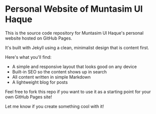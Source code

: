 # Personal Website of Muntasim Ul Haque

This is the source code repository for Muntasim Ul Haque's personal website hosted on GitHub Pages. 

It's built with Jekyll using a clean, minimalist design that is content first. 

Here's what you'll find:

- A simple and responsive layout that looks good on any device
- Built-in SEO so the content shows up in search
- All content written in simple Markdown
- A lightweight blog for posts

Feel free to fork this repo if you want to use it as a starting point for your own GitHub Pages site! 

Let me know if you create something cool with it!